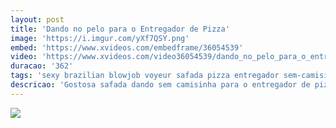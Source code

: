 ```yaml
---
layout: post
title: 'Dando no pelo para o Entregador de Pizza'
image: 'https://i.imgur.com/yXf7QSY.png'
embed: 'https://www.xvideos.com/embedframe/36054539'
video: 'https://www.xvideos.com/video36054539/dando_no_pelo_para_o_entregador_de_pizza'
duracao: '362'
tags: 'sexy brazilian blowjob voyeur safada pizza entregador sem-camisinha gozou-dentro sara-rosa'
descricao: 'Gostosa safada dando sem camisinha para o entregador de pizza.'
---
```

<a href="{{ page.url | prepend: site.baseurl | prepend: site.url }}"><img src="{{ page.image }}" /></a>
